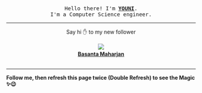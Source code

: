 
<p align='center'>
<samp>
Hello there! I'm <b><a rel='nofollow noopener noreferrer' target='_blank' href='https://github.com/abdelyouni'>YOUNI</a></b>.
<br>I'm a Computer Science engineer.
</samp>
</p>
<hr>
<p align='center'>
<span>Say hi ✋ to my new follower </span></br></br>
<img src='https://avatars1.githubusercontent.com/u/9720922?s=100&amp;v=4'><img src='https://maisonpizza.com/github/abdelyouni/1609925653_img.png' width='1' height='1'><b></br>
<a rel='nofollow noopener noreferrer' target='_blank' href='https://github.com/Basanta78'>Basanta Maharjan</a></b></br></br>
</p>
<hr>
<b>Follow me, then refresh this page twice (Double Refresh) to see the Magic ✨😉</b> 